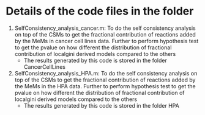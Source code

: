 # Details of the code files in the folder

1) SelfConsistency_analysis_cancer.m: To do the self consistency analysis on top of the CSMs to get the fractional contribution of reactions added by the MeMs in cancer cell lines data. Further to perform hypothesis test to get the pvalue on how different the distribution of fractional contribution of localgini derived models compared to the others
    - The results generated by this code is stored in the folder CancerCellLines
2) SelfConsistency_analysis_HPA.m: To do the self consistency analysis on top of the CSMs to get the fractional contribution of reactions added by the MeMs in the HPA data. Further to perform hypothesis test to get the pvalue on how different the distribution of fractional contribution of localgini derived models compared to the others
    - The results generated by this code is stored in the folder HPA

